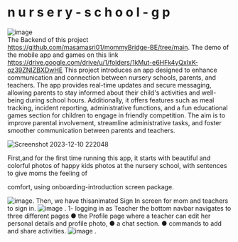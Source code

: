 #   n u r s e r y - s c h o o l - g p <br />
 ![image](https://github-production-user-asset-6210df.s3.amazonaws.com/93089580/289384547-ade157a2-b959-428f-8593-cdc78f07a13b.png?X-Amz-Algorithm=AWS4-HMAC-SHA256&X-Amz-Credential=AKIAIWNJYAX4CSVEH53A%2F20231210%2Fus-east-1%2Fs3%2Faws4_request&X-Amz-Date=20231210T203638Z&X-Amz-Expires=300&X-Amz-Signature=b10e28e4bb8b065927cb7acfc943029943c299c19f31e52b61f62b769e5d5171&X-Amz-SignedHeaders=host&actor_id=93089580&key_id=0&repo_id=633002069)
<br />
 The Backend of this project https://github.com/masamasri01/mommyBridge-BE/tree/main.
 The demo of the mobile app and games on this link https://drive.google.com/drive/u/1/folders/1kMut-e6HFk4yQxIxK-oz39ZNIZBXDwHE
 This project introduces an app designed to enhance
communication and connection between nursery schools,
parents, and teachers. The app provides real-time updates and
secure messaging, allowing parents to stay informed about their
child's activities and well-being during school hours. Additionally,
it offers features such as meal tracking, incident reporting,
administrative functions, and a fun educational games section for
children to engage in friendly competition. The aim is to improve
parental involvement, streamline administrative tasks, and foster
smoother communication between parents and teachers.

![Screenshot 2023-12-10 222048](https://github.com/masamasri01/mommy-bridge-app-gp/blob/main/assets/93089580/fc73fb11-018e-4773-974a-acee10c30b2f.png)

First,and for the first time running this app, it starts with
beautiful and colorful photos of happy kids photos at the
nursery school, with sentences to give moms the feeling of

comfort, using onboarding-introduction screen package.

![image](https://github.com/masamasri01/mommy-bridge-app-gp/assets/93089580/0205147e-4e9b-4b92-99ac-550dfb78f178).
Then, we have thisanimated Sign In
screen for mom and
teachers to sign in.
![image](https://github.com/masamasri01/mommy-bridge-app-gp/assets/93089580/1efb8873-e672-47cf-a5b6-51746ceb69f4)
.
1- logging in as Teacher
the bottom navbar navigates to three different pages
● the Profile page where a teacher can edit her
personal details and profile photo,
● a chat section.
● commands to add and share activities.
![image](https://github.com/masamasri01/mommy-bridge-app-gp/assets/93089580/6238e3ed-9857-4586-8bd7-d5401a5a0f7d)
.
